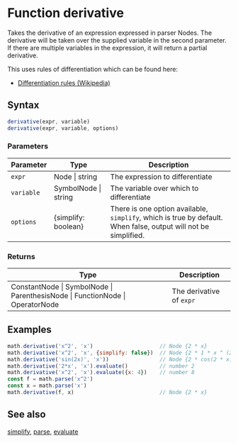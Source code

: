 <!-- Note: This file is automatically generated from source code comments. Changes made in this file will be overridden. -->

# Function derivative

Takes the derivative of an expression expressed in parser Nodes.
The derivative will be taken over the supplied variable in the
second parameter. If there are multiple variables in the expression,
it will return a partial derivative.

This uses rules of differentiation which can be found here:

- [Differentiation rules (Wikipedia)](https://en.wikipedia.org/wiki/Differentiation_rules)


## Syntax

```js
derivative(expr, variable)
derivative(expr, variable, options)
```

### Parameters

Parameter | Type | Description
--------- | ---- | -----------
`expr` | Node &#124; string | The expression to differentiate
`variable` | SymbolNode &#124; string | The variable over which to differentiate
`options` | {simplify: boolean} |  There is one option available, `simplify`, which is true by default. When false, output will not be simplified.

### Returns

Type | Description
---- | -----------
ConstantNode &#124; SymbolNode &#124; ParenthesisNode &#124; FunctionNode &#124; OperatorNode | The derivative of `expr`


## Examples

```js
math.derivative('x^2', 'x')                     // Node {2 * x}
math.derivative('x^2', 'x', {simplify: false})  // Node {2 * 1 * x ^ (2 - 1)
math.derivative('sin(2x)', 'x'))                // Node {2 * cos(2 * x)}
math.derivative('2*x', 'x').evaluate()          // number 2
math.derivative('x^2', 'x').evaluate({x: 4})    // number 8
const f = math.parse('x^2')
const x = math.parse('x')
math.derivative(f, x)                           // Node {2 * x}
```


## See also

[simplify](simplify.md),
[parse](parse.md),
[evaluate](evaluate.md)
